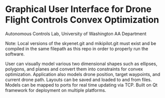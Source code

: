 # Graphical User Interface for Drone Flight Controls Convex Optimization
Autonomous Controls Lab, University of Washington AA Department


Note: Local versions of the skyenet.git and mikipilot.git must exist and be compiled in the same filepath as this repo in order to properly run the software.

User can visually model various two dimensional shapes such as ellipses, polygons, and planes and convert them into constraints for convex optimization. Application also models drone position, target waypoints, and current drone path. Layouts can be saved and loaded to and from files. Models can be mapped to ports for real time updating via TCP. Built on Qt framework for deployment on multiple platforms.
